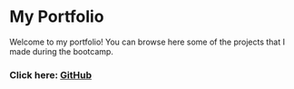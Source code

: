 # My Portfolio

Welcome to my portfolio! You can browse here some of the projects that I made during the bootcamp.

### Click here: [GitHub](https://alejuarez.github.io/)
